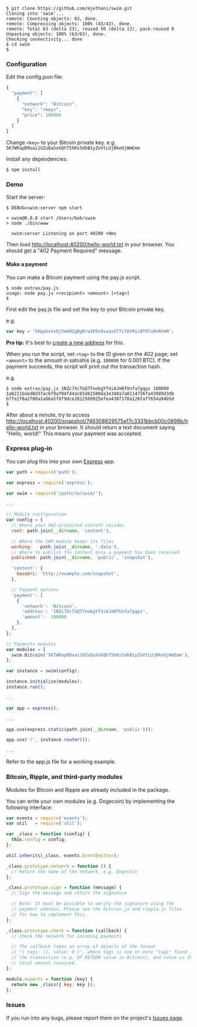 ```console
$ git clone https://github.com/mjethani/swim.git
Cloning into 'swim'...
remote: Counting objects: 63, done.
remote: Compressing objects: 100% (43/43), done.
remote: Total 63 (delta 23), reused 50 (delta 13), pack-reused 0
Unpacking objects: 100% (63/63), done.
Checking connectivity... done
$ cd swim
$ 
```

### Configuration

Edit the config.json file:

```javascript
{
  "payment": [
    {
      "network": "Bitcoin",
      "key": "<key>",
      "price": 100000
    }
  ]
}
```

Change `<key>` to your Bitcoin private key. e.g. `5K7WRapB9oai1UZuQaSokQhT5hKs5dkB1yZoVtLUjBkeUjWmEmm`

Install any dependencies:

```console
$ npm install
```

### Demo

Start the server:

```console
$ DEBUG=swim:server npm start

> swim@0.0.0 start /Users/bob/swim
> node ./bin/www

  swim:server Listening on port 40200 +0ms

```

Then load [http://localhost:40200/hello-world.txt](http://localhost:40200/hello-world.txt) in your browser. You should get a "402 Payment Required" message.

#### Make a payment

You can make a Bitcoin payment using the pay.js script.

```console
$ node extras/pay.js
usage: node pay.js <recipient> <amount> [<tag>]
$ 
```

First edit the pay.js file and set the key to your Bitcoin private key.

e.g.

```javascript
var key = '5HqoUvVvQjVeH9ZgDgRrw1K9z8voqsUT7ifAYRicBTRfa9nRhmM';
```

__Pro tip:__ It's best to [create a new address][4] for this.

[4]:https://www.bitaddress.org/bitaddress.org-v2.9.8-SHA256-2c5d16dbcde600147162172090d940fd9646981b7d751d9bddfc5ef383f89308.html

When you run the script, set `<tag>` to the ID given on the 402 page; set `<amount>` to the amount in satoshis (e.g. `100000` for 0.001 BTC). If the payment succeeds, the script will print out the transaction hash.

e.g.

```console
$ node extras/pay.js 1NZc7XcToQ7fnokgYf4iAJmRfUnfa7gqpz 100000 1a8211babd8d37ac6f9af04f44ac65d625084a3e348a7a8114726fa43989d3db
b7fe2f8a2f00a1a66a5f8f9dce2812569925efea436f170a126faf7654a94b5d
$ 
```

After about a minute, try to access [http://localhost:40200/snapshot/746308829575e17c3331bbcb00c0898b/hello-world.txt](http://localhost:40200/snapshot/746308829575e17c3331bbcb00c0898b/hello-world.txt) in your browser. It should return a text document saying "Hello, world!" This means your payment was accepted.

### Express plug-in

You can plug this into your own [Express][3] app.

```javascript
var path = require('path');

var express = require('express');

var swim = require('/path/to/swim/');

...

// Module configuration
var config = {
  // Where your 402-protected content resides
  root: path.join(__dirname, 'content'),

  // Where the SWM module keeps its files
  working:   path.join(__dirname, '.data'),
  // Where to publish the content once a payment has been received
  published: path.join(__dirname, 'public', 'snapshot'),

  'content': {
    baseUri: 'http://example.com/snapshot',
  },

  // Payment options
  'payment': [
    {
      'network': 'Bitcoin',
      'address': '1NZc7XcToQ7fnokgYf4iAJmRfUnfa7gqpz',
      'amount':  100000
    },
  ],
};

// Payments modules
var modules = [
  swim.Bitcoin('5K7WRapB9oai1UZuQaSokQhT5hKs5dkB1yZoVtLUjBkeUjWmEmm'),
];

var instance = swim(config);

instance.initialize(modules);
instance.run();

...

var app = express();

...

app.use(express.static(path.join(__dirname, 'public')));

app.use('/', instance.router());

...
```

Refer to the app.js file for a working example.

[3]:http://expressjs.com/

### Bitcoin, Ripple, and third-party modules

Modules for Bitcoin and Ripple are already included in the package.

You can write your own modules (e.g. Dogecoin) by implementing the following interface:

```javascript
var events = require('events');
var util   = require('util');

var _class = function (config) {
  this.config = config;
};

util.inherits(_class, events.EventEmitter);

_class.prototype.network = function () {
  // Return the name of the network, e.g. Dogecoin
};

_class.prototype.sign = function (message) {
  // Sign the message and return the signature

  // Note: It must be possible to verify the signature using the
  // payment address. Please see the bitcoin.js and ripple.js files
  // for how to implement this.
};

_class.prototype.check = function (callback) {
  // Check the network for incoming payments

  // The callback takes an array of objects of the format
  // "{ tags: [], value: 0 }", where tags is one or more "tags" found in
  // the transaction (e.g. OP_RETURN value in Bitcoin), and value is the
  // total amount received.
};

module.exports = function (key) {
  return new _class({ key: key });
};
```

### Issues

If you run into any bugs, please report them on the project's [Issues page](https://github.com/mjethani/swim/issues).
